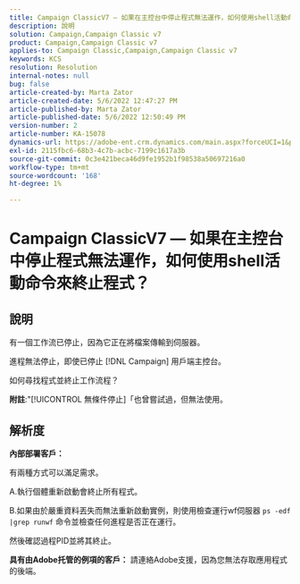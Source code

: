 ```yaml
---
title: Campaign ClassicV7 — 如果在主控台中停止程式無法運作，如何使用shell活動命令來終止程式？
description: 說明
solution: Campaign,Campaign Classic v7
product: Campaign,Campaign Classic v7
applies-to: Campaign Classic,Campaign,Campaign Classic v7
keywords: KCS
resolution: Resolution
internal-notes: null
bug: false
article-created-by: Marta Zator
article-created-date: 5/6/2022 12:47:27 PM
article-published-by: Marta Zator
article-published-date: 5/6/2022 12:50:49 PM
version-number: 2
article-number: KA-15078
dynamics-url: https://adobe-ent.crm.dynamics.com/main.aspx?forceUCI=1&pagetype=entityrecord&etn=knowledgearticle&id=9f0becab-3acd-ec11-a7b5-6045bd00dbbc
exl-id: 2115fbc6-68b3-4c7b-acbc-7199c1617a3b
source-git-commit: 0c3e421beca46d9fe1952b1f98538a50697216a0
workflow-type: tm+mt
source-wordcount: '168'
ht-degree: 1%

---
```


# Campaign ClassicV7 — 如果在主控台中停止程式無法運作，如何使用shell活動命令來終止程式？

## 說明


有一個工作流已停止，因為它正在將檔案傳輸到伺服器。

進程無法停止，即使已停止 [!DNL Campaign] 用戶端主控台。

如何尋找程式並終止工作流程？

<b>附註</b>:&quot;[!UICONTROL 無條件停止]「也曾嘗試過，但無法使用。


## 解析度


<b>內部部署客戶：</b>

有兩種方式可以滿足需求。

A.執行個體重新啟動會終止所有程式。

B.如果由於嚴重資料丟失而無法重新啟動實例，則使用檢查運行wf伺服器 `ps -edf |grep runwf` 命令並檢查任何進程是否正在運行。

然後確認過程PID並將其終止。

<b>具有由Adobe托管的例項的客戶：</b> 請連絡Adobe支援，因為您無法存取應用程式的後端。
